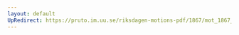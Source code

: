 ```yaml
---
layout: default
UpRedirect: https://pruto.im.uu.se/riksdagen-motions-pdf/1867/mot_1867__fk__5/mot_1867__fk__5-002.pdf
---
```

